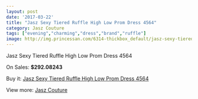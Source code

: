 ```yaml
---
layout: post
date: '2017-03-22'
title: "Jasz Sexy Tiered Ruffle High Low Prom Dress 4564"
category: Jasz Couture
tags: ["evening","charming","dress","brand","ruffle"]
image: http://img.princessan.com/6314-thickbox_default/jasz-sexy-tiered-ruffle-high-low-prom-dress-4564.jpg
---
```

Jasz Sexy Tiered Ruffle High Low Prom Dress 4564

On Sales: **$292.08243**
<a href="https://www.princessan.com/en/jasz-couture/2906-jasz-sexy-tiered-ruffle-high-low-prom-dress-4564.html"><amp-img layout="responsive" width="600" height="600" src="//img.princessan.com/6314-thickbox_default/jasz-sexy-tiered-ruffle-high-low-prom-dress-4564.jpg" alt="Jasz Sexy Tiered Ruffle High Low Prom Dress 4564 0" /></a>
<a href="https://www.princessan.com/en/jasz-couture/2906-jasz-sexy-tiered-ruffle-high-low-prom-dress-4564.html"><amp-img layout="responsive" width="600" height="600" src="//img.princessan.com/6316-thickbox_default/jasz-sexy-tiered-ruffle-high-low-prom-dress-4564.jpg" alt="Jasz Sexy Tiered Ruffle High Low Prom Dress 4564 1" /></a>
<a href="https://www.princessan.com/en/jasz-couture/2906-jasz-sexy-tiered-ruffle-high-low-prom-dress-4564.html"><amp-img layout="responsive" width="600" height="600" src="//img.princessan.com/6315-thickbox_default/jasz-sexy-tiered-ruffle-high-low-prom-dress-4564.jpg" alt="Jasz Sexy Tiered Ruffle High Low Prom Dress 4564 2" /></a>

Buy it: [Jasz Sexy Tiered Ruffle High Low Prom Dress 4564](https://www.princessan.com/en/jasz-couture/2906-jasz-sexy-tiered-ruffle-high-low-prom-dress-4564.html "Jasz Sexy Tiered Ruffle High Low Prom Dress 4564")

View more: [Jasz Couture](https://www.princessan.com/en/24-jasz-couture "Jasz Couture")